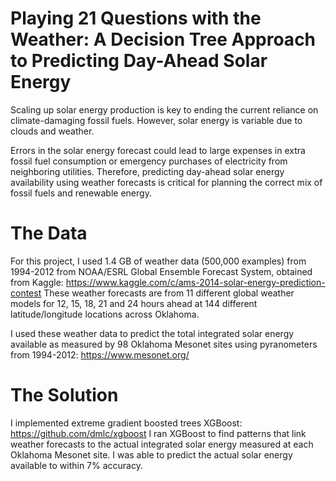 # Playing 21 Questions with the Weather: A Decision Tree Approach to Predicting Day-Ahead Solar Energy

Scaling up solar energy production is key to ending the current reliance on climate-damaging fossil fuels. However, solar energy is variable due 
to clouds and weather. 

Errors in the solar energy forecast could lead to large expenses in extra fossil fuel consumption or emergency purchases of electricity from neighboring utilities. Therefore, predicting day-ahead solar energy availability using weather forecasts is critical for planning the correct mix of fossil fuels 
and renewable energy. 

# The Data
For this project, I used 1.4 GB of weather data (500,000 examples) from 1994-2012 from NOAA/ESRL Global Ensemble Forecast System, obtained from Kaggle:
https://www.kaggle.com/c/ams-2014-solar-energy-prediction-contest
These weather forecasts are from 11 different global weather models for 12, 15, 18, 21 and 24 hours ahead at 144 different latitude/longitude locations across 
Oklahoma. 

I used these weather data to predict the total integrated solar energy available as measured by 98 Oklahoma Mesonet sites using pyranometers from 1994-2012: https://www.mesonet.org/

# The Solution

I implemented extreme gradient boosted trees XGBoost: https://github.com/dmlc/xgboost
I ran XGBoost to find patterns that link weather forecasts to the actual integrated solar energy measured at each Oklahoma Mesonet site. I was able to predict the actual solar energy available to within 7% accuracy. 

